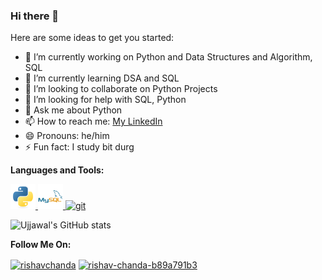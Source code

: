 ### Hi there 👋

<!--
**Ujjawal123-bit/Ujjawal123-bit** is a ✨ _special_ ✨ repository because its `README.md` (this file) appears on your GitHub profile.
-->
Here are some ideas to get you started:

- 🔭 I’m currently working on Python and Data Structures and Algorithm, SQL
- 🌱 I’m currently learning DSA and SQL
- 👯 I’m looking to collaborate on Python Projects
- 🤔 I’m looking for help with SQL, Python
- 💬 Ask me about Python
- 📫 How to reach me: [My LinkedIn](https://www.linkedin.com/in/ujjawal-priyadarshi-8616561b6/)
- 😄 Pronouns: he/him
- ⚡ Fun fact: I study bit durg

**Languages and Tools:**  
<p align="left"> <a href="https://www.python.org" target="_blank" rel="noreferrer"> <img src="https://raw.githubusercontent.com/devicons/devicon/master/icons/python/python-original.svg" alt="python" width="40" height="40"/> </a>
  <a href="https://www.mysql.com/" target="_blank" rel="noreferrer"> <img src="https://raw.githubusercontent.com/devicons/devicon/master/icons/mysql/mysql-original-wordmark.svg" alt="mysql" width="40" height="40"/> </a>
<a href="https://git-scm.com/" target="_blank" rel="noreferrer"> <img src="https://www.vectorlogo.zone/logos/git-scm/git-scm-icon.svg" alt="git" width="40" height="40"/> </a> </p>

  ![Ujjawal's GitHub stats](https://github-readme-stats.vercel.app/api?username=Ujjawal123-bit&theme=synthwave&show_icons=true)
  
  **Follow Me On:**
  
  <a href="https://twitter.com/Ujjawal_123" target="blank"><img align="center" src="https://raw.githubusercontent.com/rahuldkjain/github-profile-readme-generator/master/src/images/icons/Social/twitter.svg" alt="rishavchanda" height="30" width="40" /></a>
<a href="https://www.linkedin.com/in/ujjawal-priyadarshi-8616561b6/" target="blank"><img align="center" src="https://raw.githubusercontent.com/rahuldkjain/github-profile-readme-generator/master/src/images/icons/Social/linked-in-alt.svg" alt="rishav-chanda-b89a791b3" height="30" width="40" /></a>

